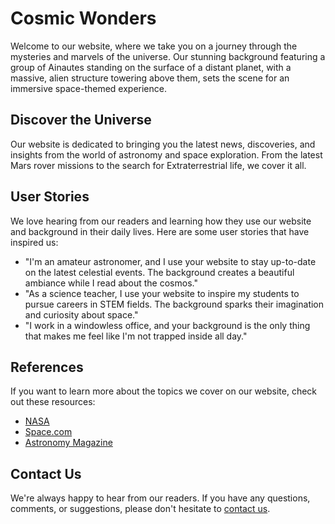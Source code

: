 <!--font:Montserrat-->

# Cosmic Wonders

Welcome to our website, where we take you on a journey through the mysteries and marvels of the universe. Our stunning background featuring a group of Ainautes standing on the surface of a distant planet, with a massive, alien structure towering above them, sets the scene for an immersive space-themed experience.

## Discover the Universe

Our website is dedicated to bringing you the latest news, discoveries, and insights from the world of astronomy and space exploration. From the latest Mars rover missions to the search for Ex<wbr>tra<wbr>terre<wbr>strial life, we cover it all.

## User Stories

We love hearing from our readers and learning how they use our website and background in their daily lives. Here are some user stories that have inspired us:

-   "I'm an amateur astronomer, and I use your website to stay up-to-date on the latest celestial events. The background creates a beautiful ambiance while I read about the cosmos."
-   "As a science teacher, I use your website to inspire my students to pursue careers in STEM fields. The background sparks their imagination and curiosity about space."
-   "I work in a windowless office, and your background is the only thing that makes me feel like I'm not trapped inside all day."

## References

If you want to learn more about the topics we cover on our website, check out these resources:

-   [NASA](#)
-   [Space.com](#)
-   [Astronomy Magazine](#)

## Contact Us

We're always happy to hear from our readers. If you have any questions, comments, or suggestions, please don't hesitate to [contact us](#).

<!--

Write me content for website with wallpaper which alt text is:

"A group of Ainautes standing on the surface of a distant planet, with a massive, alien structure towering above them."

The name/title of the page should not be 1:1 copy of the alt text but rather a real content of the website which is using this wallpaper.

- Use markdown format
- Start with heading
- Heading should be short and concise
- The content should look like a real website
- The website should not be about the wallpaper, wallpaper is just a related background
- Heading should be contain work "wallpaper" or "background"
- Include real sections like references, contact, user stories, etc. use things relevant to the page purpose.
- Feel free to use structure like headings, bullets, numbering, blockquotes, paragraphs, horizontal lines, etc.
- You can use formatting like bold or _italic_
- You can include UTF-8 emojis
- Links should be only #hash anchors (and you can refer to the document itself)
- Do not include images


---


# Discover the Wonders of Space with Our Alien Planet Wallpaper

Welcome to our website, where we explore the mysteries and marvels of the universe. Our wallpaper featuring a group of Ainautes standing on the surface of a distant planet, with a massive, alien structure towering above them, is the perfect backdrop for your space-themed desktop or mobile device.

## Explore the Universe

Our website is dedicated to bringing you the latest news, discoveries, and insights from the world of astronomy and space exploration. From the latest Mars rover missions to the search for Ex<wbr>tra<wbr>terre<wbr>strial life, we cover it all.

## User Stories

We love hearing from our readers and learning how they use our website and wallpaper in their daily lives. Here are some user stories that have inspired us:

- "I'm an amateur astronomer, and I use your website to stay up-to-date on the latest celestial events. The wallpaper is a beautiful reminder of the wonders of space."
- "As a science teacher, I use your website to inspire my students to pursue careers in STEM fields. The wallpaper is a great conversation starter in class."
- "I work in a windowless office, and your wallpaper is the only thing that makes me feel like I'm not trapped inside all day."

## References

If you want to learn more about the topics we cover on our website, check out these resources:

- [NASA](#)
- [Space.com](#)
- [Astronomy Magazine](#)

## Contact Us

We're always happy to hear from our readers. If you have any questions, comments, or suggestions, please don't hesitate to [contact us](#).


---


Heading should not include word "wallpaper". The website should not be about the wallpaper itself, wallpaper is just a related background, rewrite whole content.


---


# Exploring the Wonders of Space: A Journey Through the Cosmos

Welcome to our website, where we take you on a journey through the mysteries and marvels of the universe. Our stunning background featuring a group of Ainautes standing on the surface of a distant planet, with a massive, alien structure towering above them, sets the scene for an immersive space-themed experience.

## Discover the Universe

Our website is dedicated to bringing you the latest news, discoveries, and insights from the world of astronomy and space exploration. From the latest Mars rover missions to the search for Ex<wbr>tra<wbr>terre<wbr>strial life, we cover it all.

## User Stories

We love hearing from our readers and learning how they use our website and background in their daily lives. Here are some user stories that have inspired us:

- "I'm an amateur astronomer, and I use your website to stay up-to-date on the latest celestial events. The background creates a beautiful ambiance while I read about the cosmos."
- "As a science teacher, I use your website to inspire my students to pursue careers in STEM fields. The background sparks their imagination and curiosity about space."
- "I work in a windowless office, and your background is the only thing that makes me feel like I'm not trapped inside all day."

## References

If you want to learn more about the topics we cover on our website, check out these resources:

- [NASA](#)
- [Space.com](#)
- [Astronomy Magazine](#)

## Contact Us

We're always happy to hear from our readers. If you have any questions, comments, or suggestions, please don't hesitate to [contact us](#).


---


Write me a Google font which is best fitting for the website.

Pick from the list:
- Lato
- Open Sans
- IBM Plex Sans
- Cinzel Decorative
- Roboto
- Dancing Script
- Barlow Condensed
- Orbitron
- Great Vibes
- Cinzel
- Lobster
- Cabin
- Playfair Display
- Barlow Condensed
- Montserrat
- Inter
- Alegreya
- Cormorant Garamond
- Futura
- Poppins
- Exo 2
- Raleway


Write just the font name nothing else.


---


Montserrat

-->
